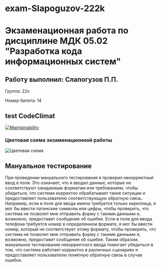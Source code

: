 # exam-Slapoguzov-222k
# Экзаменационная работа по дисциплине МДК 05.02 "Разработка кода информационных систем"

## Работу выполнил: Cлапогузов П.П.

Группа: 22x

Номер билета: 14


## test CodeClimat
[![Maintainability](https://api.codeclimate.com/v1/badges/7c23fa3d8045a2940602/maintainability)](https://codeclimate.com/github/ROZZNN/exam-Slapoguzov-222k/maintainability)


### Цветовая схема экзаменационной работы

![Цветовая схема](https://colorscheme.ru/#0052shEii--00)


## Мануальное тестирование
При проведении мануального тестирования я проверил некорректный ввод в поля. Это означает, что я вводил данные, которые не соответствуют ожидаемым форматам или требованиям, чтобы убедиться, что система корректно обрабатывает такие ситуации и предоставляет пользователю соответствующую обратную связь.
Например, если в поле для ввода имени требуется только кириллица, я мог бы ввести латинские символы или цифры, чтобы проверить, что система не позволит мне отправить форму с такими данными и, возможно, предоставит сообщение об ошибке.
Если в поле для ввода телефона требуется номер в определенном формате, я мог бы ввести номер, который не соответствует этому формату, чтобы проверить, что система не позволит мне отправить форму с такими данными и, возможно, предоставит сообщение об ошибке.
Таким образом, мануальное тестирование некорректного ввода помогает убедиться в том, что система работает корректно в различных сценариях и предоставляет пользователю понятную обратную связь в случае ошибок.


